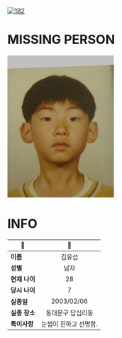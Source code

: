 [![182](https://img.shields.io/badge/%EC%8B%A4%EC%A2%85%EC%8B%A0%EA%B3%A0%EB%8A%94%20%EA%B5%AD%EB%B2%88%EC%97%86%EC%9D%B4-182-blue)](http://safe182.go.kr/index.do)

# MISSING PERSON

<img src="./missing_person.jpg">

# INFO

|🔑|💎|
|--|:--:|
|**이름**|김유섭|
|**성별**|남자|
|**현재 나이**|28|
|**당시 나이**|7|
|**실종일**|2003/02/06|
|**실종 장소**|동대문구 답십리동|
|**특이사항**|눈썹이 진하고 선명함.|
